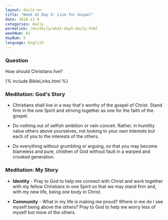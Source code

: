 ```yaml
---
layout: daily-en
title: "Week 42 Day 5: Live for Gospel"
date: 2018-11-9 
categories: daily
permalink: /en/daily/wk42-day5-daily.html
weekNum: 42
dayNum: 5
language: English
---
```


### Question     
How should Christians live? 

{% include BibleLinks.html %} 

### Meditation: God's Story   
+ Christians shall live in a way that's worthy of the gospel of Christ. Stand firm in the one Spirit and striving together as one for the faith of the gospel. 

+ Do nothing out of selfish ambition or vain conceit. Rather, in humility value others above yourselves, not looking to your own interests but each of you to the interests of the others. 

+ Do everything without grumbling or arguing, so that you may become blameless and pure, children of God without fault in a warped and crooked generation.  

### Meditation: My Story   
+ **Identity** - Pray to God to help me connect with Christ and work together with my fellow Christians in one Spirit so that we may stand firm and, with my new life, being one body in Christ. 

+ **Community** - What in my life is making me proud? Where in me do I see myself being above the others? Pray to God to help me worry less of myself but more of the others. 
